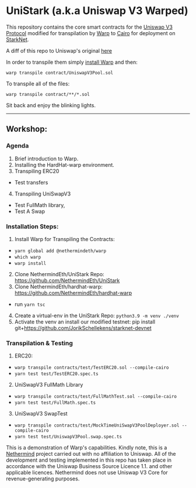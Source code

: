 # UniStark (a.k.a Uniswap V3 Warped)

This repository contains the core smart contracts for the [Uniswap V3
Protocol](https://github.com/Uniswap/v3-core) modified for transpilation by 
[Warp](https://github.com/NethermindEth/warp) to [Cairo](https://starknet.io/docs/hello_cairo/index.html#hello-cairo) for
deployment on [StarkNet](https://starknet.io/).

A diff of this repo to Uniswap's original [here](https://htmlpreview.github.io/?https://github.com/NethermindEth/UniStark/blob/main/diff/v3-core.diff.html)

In order to transpile them simply [install Warp](https://github.com/NethermindEth/warp/#warp-installation-method-1) and then:

```
warp transpile contract/UniswapV3Pool.sol
```

To transpile all of the files:
```
warp transpile contract/**/*.sol
```

Sit back and enjoy the blinking lights.

---

## Workshop:

### Agenda
1. Brief introduction to Warp.
2. Installing the HardHat-warp environment.
3. Transpiling ERC20
-  Test transfers
4. Transpiling UniSwapV3
- Test FullMath library, 
- Test A Swap


### Installation Steps:
1. Install Warp for Transpiling the Contracts:
- `yarn global add @nethermindeth/warp`
- `which warp`
- `warp install`

2. Clone NethermindEth/UniStark Repo: https://github.com/NethermindEth/UniStark
3. Clone NethermindEth/hardhat-warp: https://github.com/NethermindEth/hardhat-warp
- run `yarn tsc`
4. Create a virtual-env in the UniStark Repo: `python3.9 -m venv ./venv`
5. Activate the venv an install our modified testnet: pip install git+https://github.com/JorikSchellekens/starknet-devnet


### Transpilation & Testing
1. ERC20: 
- `warp transpile contracts/test/TestERC20.sol --compile-cairo`
- `yarn test test/TestERC20.spec.ts`
2. UniSwapV3 FullMath Library
- `warp transpile contracts/test/FullMathTest.sol --compile-cairo`
- `yarn test test/FullMath.spec.ts`
3. UniSwapV3 SwapTest
- `warp transpile contracts/test/MockTimeUniSwapV3PoolDeployer.sol --compile-cairo`
- `yarn test test/UniswapV3Pool.swap.spec.ts`



This is a demonstration of Warp's capabilities. Kindly note, this is a
[Nethermind](https://nethermind.io/) project carried out with no affiliation to Uniswap. All of the
development and testing implemented in this repo has taken place in accordance
with the Uniswap Business Source Licence 1.1. and other applicable licences.
Nethermind does not use Uniswap V3 Core for revenue-generating purposes. 
